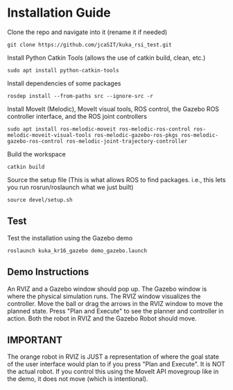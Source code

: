 # Installation Guide
Clone the repo and navigate into it (rename it if needed)
```
git clone https://github.com/jcaSIT/kuka_rsi_test.git
```
Install Python Catkin Tools (allows the use of catkin build, clean, etc.)
```
sudo apt install python-catkin-tools
```
Install dependencies of some packages
```
rosdep install --from-paths src --ignore-src -r
```
Install MoveIt (Melodic), MoveIt visual tools, ROS control, the Gazebo ROS controller interface, and the ROS joint controllers  
```
sudo apt install ros-melodic-moveit ros-melodic-ros-control ros-melodic-moveit-visual-tools ros-melodic-gazebo-ros-pkgs ros-melodic-gazebo-ros-control ros-melodic-joint-trajectory-controller
```
Build the workspace
```
catkin build
```
Source the setup file (This is what allows ROS to find packages. i.e., this lets you run rosrun/roslaunch what we just built)
```
source devel/setup.sh
```
## Test
Test the installation using the Gazebo demo
```
roslaunch kuka_kr16_gazebo demo_gazebo.launch
```
## Demo Instructions
An RVIZ and a Gazebo window should pop up. The Gazebo window is where the physical simulation runs. The RVIZ window visualizes the controller. Move the ball or drag the arrows in the RVIZ window to move the planned state. Press "Plan and Execute" to see the planner and controller in action. Both the robot in RVIZ and the Gazebo Robot should move. 

## IMPORTANT
The orange robot in RVIZ is JUST a representation of where the goal state of the user interface would plan to if you press "Plan and Execute". It is NOT the actual robot. If you control this using the MoveIt API movegroup like in the demo, it does not move (which is intentional).

